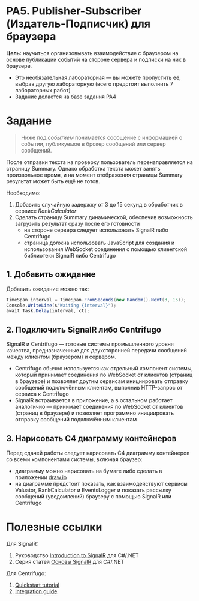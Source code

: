 # PA5. Publisher-Subscriber (Издатель-Подписчик) для браузера

**Цель:** научиться организовывать взаимодействие с браузером на основе публикации событий на стороне сервера и подписки на них в браузере.

- Это необязательная лабораторная — вы можете пропустить её, выбрав другую лабораторную (всего предстоит выполнить 7 лабораторных работ)
- Задание делается на базе задания PA4

# Задание

>Ниже под *событием* понимается сообщение с информацией о событии, публикуемое в брокер сообщений или сервер сообщений.

После отправки текста на проверку пользователь перенаправляется на страницу Summary. Однако обработка текста может занять произвольное время, и на момент отображения страницы Summary результат может быть ещё не готов.

Необходимо:

1. Добавить случайную задержку от 3 до 15 секунд в обработчик в сервисе *RankCalculator*
2. Сделать страницу Summary динамической, обеспечив возможность загрузить результат сразу после его готовности
    - на стороне сервера следует использовать SignalR либо Centrifugo
    - страница должна использовать JavaScript для создания и использования WebSocket соединения с помощью клиентской библиотеки SignalR либо Centrifugo

## 1. Добавить ожидание

Добавить ожидание можно так:

```csharp
TimeSpan interval = TimeSpan.FromSeconds(new Random().Next(3, 15));
Console.WriteLine($"Waiting {interval}");
await Task.Delay(interval, ct);
```

## 2. Подключить SignalR либо Centrifugo

SignalR и Centrifugo — готовые системы промышленного уровня качества, предназначенные для двухсторонней передачи сообщений между клиентом (браузером) и сервером.

* Centrifugo обычно используется как отдельный компонент системы, который принимает соединения по WebSocket от клиентов (страниц в браузере) и позволяет другим сервисам инициировать отправку сообщений подключённым клиентам, выполнив HTTP-запрос от сервиса к Centrifugo
* SignalR встраивается в приложение, а в остальном работает аналогично — принимает соединения по WebSocket от клиентов (страниц в браузере) и позволяет программно инициировать отправку сообщений подключённым клиентам

## 3. Нарисовать C4 диаграмму контейнеров

Перед сдачей работы следует нарисовать C4 диаграмму контейнеров со всеми компонентами системы, включая браузер:

- диаграмму можно нарисовать на бумаге либо сделать в приложении [draw.io](https://github.com/jgraph/drawio-desktop/releases)
- на диаграмме предстоит показать, как взаимодействуют сервисы Valuator, RankCalculator и EventsLogger и показать рассылку сообщений (уведомлений) браузеру с помощью SignalR или Centrifugo

# Полезные ссылки

Для SignalR:

1. Руководство [Introduction to SignalR](https://learn.microsoft.com/en-us/aspnet/signalr/overview/getting-started/introduction-to-signalr) для C#/.NET
2. Серия статей [Основы SignalR](https://metanit.com/sharp/signalr/1.1.php) для C#/.NET

Для Centrifugo:

1. [Quickstart tutorial](https://centrifugal.dev/docs/getting-started/quickstart)
2. [Integration guide](https://centrifugal.dev/docs/getting-started/integration)

